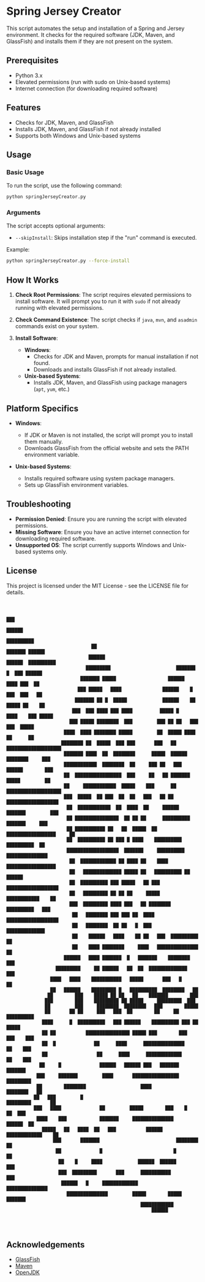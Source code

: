 # Spring Jersey Creator

This script automates the setup and installation of a Spring and Jersey environment. It checks for the required software (JDK, Maven, and GlassFish) and installs them if they are not present on the system.

## Prerequisites

- Python 3.x
- Elevated permissions (run with sudo on Unix-based systems)
- Internet connection (for downloading required software)

## Features

- Checks for JDK, Maven, and GlassFish
- Installs JDK, Maven, and GlassFish if not already installed
- Supports both Windows and Unix-based systems

## Usage

### Basic Usage

To run the script, use the following command:

```bash
python springJerseyCreator.py
```

### Arguments

The script accepts optional arguments:

- `--skipInstall`: Skips installation step if the "run" command is executed.

Example:

```bash
python springJerseyCreator.py --force-install
```

## How It Works

1. **Check Root Permissions**:
   The script requires elevated permissions to install software. It will prompt you to run it with `sudo` if not already running with elevated permissions.

2. **Check Command Existence**:
   The script checks if `java`, `mvn`, and `asadmin` commands exist on your system.

3. **Install Software**:
   - **Windows**:
     - Checks for JDK and Maven, prompts for manual installation if not found.
     - Downloads and installs GlassFish if not already installed.
   - **Unix-based Systems**:
     - Installs JDK, Maven, and GlassFish using package managers (`apt`, `yum`, etc.)

## Platform Specifics

- **Windows**: 
  - If JDK or Maven is not installed, the script will prompt you to install them manually.
  - Downloads GlassFish from the official website and sets the PATH environment variable.

- **Unix-based Systems**: 
  - Installs required software using system package managers.
  - Sets up GlassFish environment variables.

## Troubleshooting

- **Permission Denied**: Ensure you are running the script with elevated permissions.
- **Missing Software**: Ensure you have an active internet connection for downloading required software.
- **Unsupported OS**: The script currently supports Windows and Unix-based systems only.

## License

This project is licensed under the MIT License - see the LICENSE file for details.

```                                                   
                                                                                                    
                                                                                                    
                                                                                ███                 
                                                                             ██████                 
                                                                         ██████████                 
                               ██                                    ███████ ██████                 
                              ██████                              ██████  ██████████                
                             █████████                        ███████  █  ███ ██████                
                           ███████ █████                   ██████       ████ ███  ██                
                          ███ █████   ████               ██████    █   ███  ███   ██                
                         ███████ ██ █  █████             ██████    ██ █████ ██    ██                
                        ███  ███ ████ ███ ████          █████ █    ████    ███ █████                
                       ███ █████ ████████  ███         ███ ██ ██   ███    ███  █████                
                     ████  ████ ████████ █████         ██  █████ ████     ██      ██                
                    ████████ ██  █████  ███ ███       ███   ██  ████████████████████                
                     ███████ ████  ██  ████████      █████  ██████   ████████     ███               
                     ████████████  ████████  ██     ███ ██   ███    ██████        ███               
                     ██  █████████████████  ███     ██   ██ ███████  █████         ██               
                     ██     ████████████  █████    ███      ██   ████████████████████               
                     ███  █████  ██ ███  ██  ██   ███   ██ ██    ███████████████████                
                      ██  ████████████  ██  ████  ██     ██████  ███████         ███                
                      ██ ████████████████  ██ ██ ██      ██████████ ███████     ███                 
                      ██ ███████████ ██   ██  █████  ██  ██████████████████     ██                  
                      ██  ██████████ ██ ███ █ ████    ██████████   ██████████  ██                   
                      ███████████████████  ███████     ██████████ ███████████████                   
                       ██  █████████████ ██ ████ ██    ████   ██████████████████                    
                       ██   ██████████████ █████ ██   ██████████ ██      ██████                     
                       ██  ██████████ ███ █████   ██ ███   ███████████████████                      
                       ██   █████████ ██ ██ ██     █████   ████████████    ██                       
                       ███  █████████ ████ ███   ██ ████████ ██████████   ███                       
                        ██   ████████ ███ ███ ██  ████   ███████████████████                        
                        ██   ████████  ██ ██   █  ███        ██████████████                         
                        ██    ██████   ████    ██ ██   ███  ██████████  ██                          
                        ██    ████ ████████     ████   ███████████████ ██                           
                     ██████   ████ ███████  █   ███████    ████████   ███                           
                  █████████     ██ ██████   ██  ██  ██████████████   ███                            
                ████   ████    ███████████   █████       ███   █     ██                             
                ██   ██████    █████████ █   ██████████  ████████   ██                              
               ██        ███    █████ ██ ██   ██    ███████        ███                              
              ███        ███    █████████ ██ █████     █████████  ███                               
              ██         ███     ████████  ████████   ███        █████                              
              ██       ██ ██     ███   ███  ██        ██     ██  ██████████                         
             ████      █  ██████████   ███ ██████    ██████████ ███ ██  █████                       
             ██ ██           ████████████████ █████ ███        ███  ███    ███                      
             ██  █              ██      ████      ███████████████     ██    ███                     
             ██                  ██      ████      █████████████       ██    ███                    
            ██     █              ██████   ██████ ███   ███████             ███████                 
           ███     ███████         ████       █████████████████           █████████                 
           ██        ████████                    ████                ████████   ██                  
          ██   ███         █                                    █████████       ██                  
          ███   ████              ██         █████        ███    █         ██  ███                  
           ████    ███            ███████     ███████████████          ██████  ██                   
             █████   ██   ████  ██   ███           ██████    █████████████    ██                    
                 ███       ███████                            ████████        ██                    
                  ██              █                          █               ██                     
                   ██    █     ████             ██████  ██████              ███                     
                   ███  █████████       ███      ███████████               ███                      
                    ██████   █     █████████████              ███████████████                       
                      ███████████████         █████        █████    ███████                         
                                                 ████████████                                       
                                                     ██████                                         
                                                                                                    
                                                                                                    
                                                                                                                                                          
```

## Acknowledgements

- [GlassFish](https://glassfish.org/)
- [Maven](https://maven.apache.org/)
- [OpenJDK](https://openjdk.java.net/)
